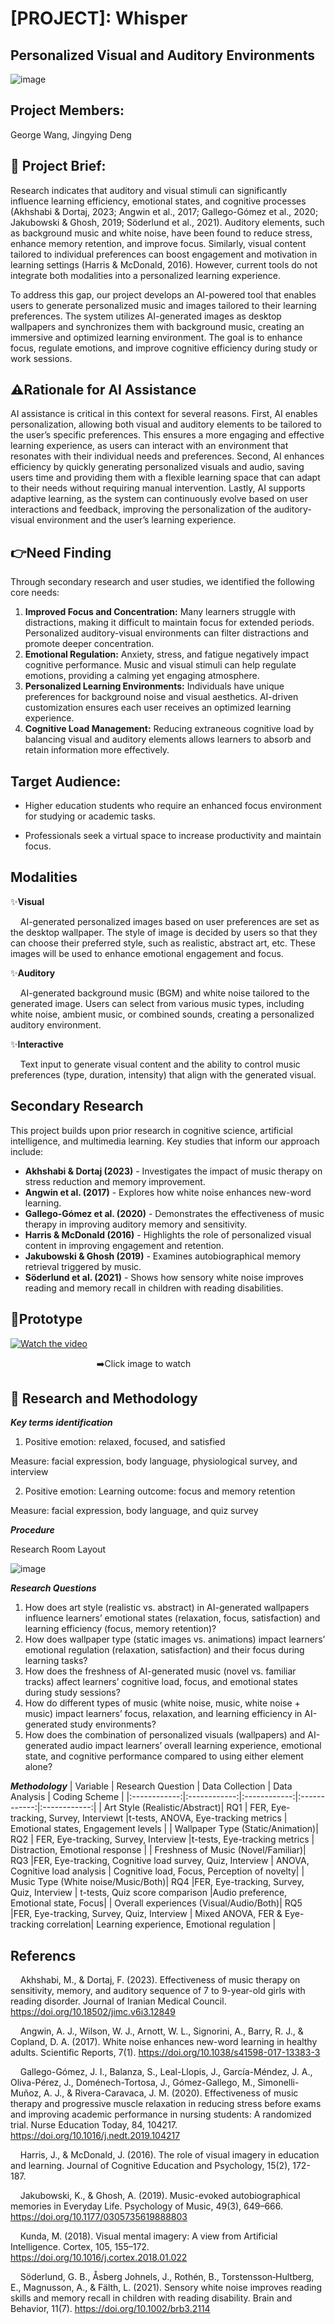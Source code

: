 # [PROJECT]: Whisper 
## Personalized Visual and Auditory Environments
![image](https://github.com/user-attachments/assets/bd19c043-ec33-482a-b5c5-82f4c11926da)

## Project Members:

George Wang, Jingying Deng

## 🎨 Project Brief:

Research indicates that auditory and visual stimuli can significantly influence learning efficiency, emotional states, and cognitive processes (Akhshabi & Dortaj, 2023; Angwin et al., 2017; Gallego-Gómez et al., 2020; Jakubowski & Ghosh, 2019; Söderlund et al., 2021). Auditory elements, such as background music and white noise, have been found to reduce stress, enhance memory retention, and improve focus. Similarly, visual content tailored to individual preferences can boost engagement and motivation in learning settings (Harris & McDonald, 2016). However, current tools do not integrate both modalities into a personalized learning experience.

To address this gap, our project develops an AI-powered tool that enables users to generate personalized music and images tailored to their learning preferences. The system utilizes AI-generated images as desktop wallpapers and synchronizes them with background music, creating an immersive and optimized learning environment. The goal is to enhance focus, regulate emotions, and improve cognitive efficiency during study or work sessions.

## ⚠️Rationale for AI Assistance
AI assistance is critical in this context for several reasons. First, AI enables personalization, allowing both visual and auditory elements to be tailored to the user’s specific preferences. This ensures a more engaging and effective learning experience, as users can interact with an environment that resonates with their individual needs and preferences. Second, AI enhances efficiency by quickly generating personalized visuals and audio, saving users time and providing them with a flexible learning space that can adapt to their needs without requiring manual intervention. Lastly, AI supports adaptive learning, as the system can continuously evolve based on user interactions and feedback, improving the personalization of the auditory-visual environment and the user’s learning experience.

## **👉Need Finding**
Through secondary research and user studies, we identified the following core needs:

1. **Improved Focus and Concentration:** Many learners struggle with distractions, making it difficult to maintain focus for extended periods. Personalized auditory-visual environments can filter distractions and promote deeper concentration.
2. **Emotional Regulation:** Anxiety, stress, and fatigue negatively impact cognitive performance. Music and visual stimuli can help regulate emotions, providing a calming yet engaging atmosphere.
3. **Personalized Learning Environments:** Individuals have unique preferences for background noise and visual aesthetics. AI-driven customization ensures each user receives an optimized learning experience.
4. **Cognitive Load Management:** Reducing extraneous cognitive load by balancing visual and auditory elements allows learners to absorb and retain information more effectively.

## Target Audience: 
- Higher education students who require an enhanced focus environment for studying or academic tasks.

- Professionals seek a virtual space to increase productivity and maintain focus.

## Modalities
✨**Visual**

&nbsp;&nbsp;&nbsp;&nbsp;AI-generated personalized images based on user preferences are set as the desktop wallpaper. The style of image is decided by users so that they can choose their preferred style, such as realistic, abstract art, etc. These images will be used to enhance emotional engagement and focus.

✨**Auditory**

&nbsp;&nbsp;&nbsp;&nbsp;AI-generated background music (BGM) and white noise tailored to the generated image. Users can select from various music types, including white noise, ambient music, or combined sounds, creating a personalized auditory environment.

✨**Interactive**

&nbsp;&nbsp;&nbsp;&nbsp;Text input to generate visual content and the ability to control music preferences (type, duration, intensity) that align with the generated visual.


## Secondary Research 
This project builds upon prior research in cognitive science, artificial intelligence, and multimedia learning. Key studies that inform our approach include:

- **Akhshabi & Dortaj (2023)** - Investigates the impact of music therapy on stress reduction and memory improvement.
- **Angwin et al. (2017)** - Explores how white noise enhances new-word learning.
- **Gallego-Gómez et al. (2020)** - Demonstrates the effectiveness of music therapy in improving auditory memory and sensitivity.
- **Harris & McDonald (2016)** - Highlights the role of personalized visual content in improving engagement and retention.
- **Jakubowski & Ghosh (2019)** - Examines autobiographical memory retrieval triggered by music.
- **Söderlund et al. (2021)** - Shows how sensory white noise improves reading and memory recall in children with reading disabilities.

## 🎥Prototype 

[![Watch the video](https://img.youtube.com/vi/yeU_tQ-gVLM/0.jpg)](https://youtu.be/yeU_tQ-gVLM)

&nbsp;&nbsp;&nbsp;&nbsp;&nbsp;&nbsp;&nbsp;&nbsp;&nbsp;&nbsp;&nbsp;&nbsp;&nbsp;&nbsp;&nbsp;&nbsp;&nbsp;&nbsp;&nbsp;&nbsp;&nbsp;&nbsp;&nbsp;&nbsp;&nbsp;&nbsp;&nbsp;&nbsp;&nbsp;&nbsp;&nbsp;&nbsp;&nbsp;&nbsp;&nbsp;➡️Click image to watch

## 📝 Research and Methodology
**_Key terms identification_**
1. Positive emotion: relaxed, focused, and satisfied
  
Measure: facial expression, body language, physiological survey, and interview
   
2. Positive emotion: Learning outcome: focus and memory retention

Measure:  facial expression, body language, and quiz survey

**_Procedure_**

Research Room Layout

![image](https://github.com/user-attachments/assets/bd2f0c5f-e481-4e5a-b48c-471dfb0dd7a0)

**_Research Questions_**

1. How does art style (realistic vs. abstract) in AI-generated wallpapers influence learners’ emotional states (relaxation, focus, satisfaction) and learning efficiency (focus, memory retention)?
2. How does wallpaper type (static images vs. animations) impact learners’ emotional regulation (relaxation, satisfaction) and their focus during learning tasks?
3. How does the freshness of AI-generated music (novel vs. familiar tracks) affect learners’ cognitive load, focus, and emotional states during study sessions?
4. How do different types of music (white noise, music, white noise + music) impact learners’ focus, relaxation, and learning efficiency in AI-generated study environments?
5. How does the combination of personalized visuals (wallpapers) and AI-generated audio impact learners’ overall learning experience, emotional state, and cognitive performance compared to using either element alone?

**_Methodology_**
| Variable | Research Question | Data Collection | Data Analysis | Coding Scheme |
|:------------:|:------------:|:------------:|:------------:|:------------:|
| Art Style (Realistic/Abstract)|   RQ1     | FER, Eye-tracking, Survey, Interviewt |t-tests, ANOVA, Eye-tracking metrics | Emotional states, Engagement levels |
| Wallpaper Type (Static/Animation)|   RQ2     | FER, Eye-tracking, Survey, Interview |t-tests, Eye-tracking metrics | Distraction, Emotional response |
| Freshness of Music (Novel/Familiar)|   RQ3     |FER, Eye-tracking, Cognitive load survey, Quiz, Interview | ANOVA, Cognitive load analysis | Cognitive load, Focus, Perception of novelty|
| Music Type (White noise/Music/Both)|   RQ4     |FER, Eye-tracking, Survey, Quiz, Interview | t-tests, Quiz score comparison |Audio preference, Emotional state, Focus|
| Overall experiences (Visual/Audio/Both)|   RQ5     |FER, Eye-tracking, Survey, Quiz, Interview | Mixed ANOVA, FER & Eye-tracking correlation| Learning experience, Emotional regulation |

## Referencs
&nbsp;&nbsp;&nbsp;&nbsp;Akhshabi, M., & Dortaj, F. (2023). Effectiveness of music therapy on sensitivity, memory, and auditory sequence of 7 to 9-year-old girls with reading disorder. Journal of Iranian Medical Council. https://doi.org/10.18502/jimc.v6i3.12849 

&nbsp;&nbsp;&nbsp;&nbsp;Angwin, A. J., Wilson, W. J., Arnott, W. L., Signorini, A., Barry, R. J., & Copland, D. A. (2017). White noise enhances new-word learning in healthy adults. Scientific Reports, 7(1). https://doi.org/10.1038/s41598-017-13383-3 

&nbsp;&nbsp;&nbsp;&nbsp;Gallego-Gómez, J. I., Balanza, S., Leal-Llopis, J., García-Méndez, J. A., Oliva-Pérez, J., Doménech-Tortosa, J., Gómez-Gallego, M., Simonelli-Muñoz, A. J., & Rivera-Caravaca, J. M. (2020). Effectiveness of music therapy and progressive muscle relaxation in reducing stress before exams and improving academic performance in nursing students: A randomized trial. Nurse Education Today, 84, 104217. https://doi.org/10.1016/j.nedt.2019.104217 

&nbsp;&nbsp;&nbsp;&nbsp;Harris, J., & McDonald, J. (2016). The role of visual imagery in education and learning. Journal of Cognitive Education and Psychology, 15(2), 172-187.

&nbsp;&nbsp;&nbsp;&nbsp;Jakubowski, K., & Ghosh, A. (2019). Music-evoked autobiographical memories in Everyday Life. Psychology of Music, 49(3), 649–666. https://doi.org/10.1177/0305735619888803 

&nbsp;&nbsp;&nbsp;&nbsp;Kunda, M. (2018). Visual mental imagery: A view from Artificial Intelligence. Cortex, 105, 155–172. https://doi.org/10.1016/j.cortex.2018.01.022 

&nbsp;&nbsp;&nbsp;&nbsp;Söderlund, G. B., Åsberg Johnels, J., Rothén, B., Torstensson‐Hultberg, E., Magnusson, A., & Fälth, L. (2021). Sensory white noise improves reading skills and memory recall in children with reading disability. Brain and Behavior, 11(7). 
     https://doi.org/10.1002/brb3.2114 



